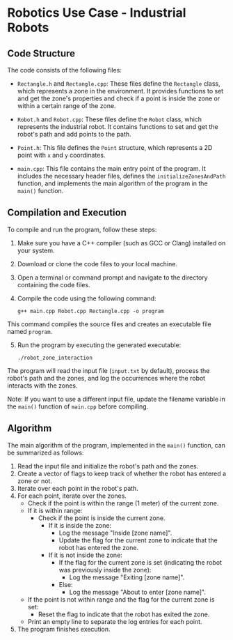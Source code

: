 # Robotics Use Case - Industrial Robots


## Code Structure

The code consists of the following files:

- `Rectangle.h` and `Rectangle.cpp`: These files define the `Rectangle` class, which represents a zone in the environment. It provides functions to set and get the zone's properties and check if a point is inside the zone or within a certain range of the zone.

- `Robot.h` and `Robot.cpp`: These files define the `Robot` class, which represents the industrial robot. It contains functions to set and get the robot's path and add points to the path.

- `Point.h`: This file defines the `Point` structure, which represents a 2D point with `x` and `y` coordinates.

- `main.cpp`: This file contains the main entry point of the program. It includes the necessary header files, defines the `initializeZonesAndPath` function, and implements the main algorithm of the program in the `main()` function.

## Compilation and Execution

To compile and run the program, follow these steps:

1. Make sure you have a C++ compiler (such as GCC or Clang) installed on your system.

2. Download or clone the code files to your local machine.

3. Open a terminal or command prompt and navigate to the directory containing the code files.

4. Compile the code using the following command:


   ```shell
   g++ main.cpp Robot.cpp Rectangle.cpp -o program
   
This command compiles the source files and creates an executable file named `program`.

5. Run the program by executing the generated executable:

   ```shell
   ./robot_zone_interaction
   
The program will read the input file (`input.txt` by default), process the robot's path and the zones, and log the occurrences where the robot interacts with the zones.

Note: If you want to use a different input file, update the filename variable in the `main()` function of `main.cpp` before compiling.

## Algorithm

The main algorithm of the program, implemented in the `main()` function, can be summarized as follows:

1. Read the input file and initialize the robot's path and the zones.
2. Create a vector of flags to keep track of whether the robot has entered a zone or not.
3. Iterate over each point in the robot's path.
4. For each point, iterate over the zones.
   - Check if the point is within the range (1 meter) of the current zone.
   - If it is within range:
     - Check if the point is inside the current zone.
       - If it is inside the zone:
         - Log the message "Inside [zone name]".
         - Update the flag for the current zone to indicate that the robot has entered the zone.
       - If it is not inside the zone:
         - If the flag for the current zone is set (indicating the robot was previously inside the zone):
           - Log the message "Exiting [zone name]".
         - Else:
           - Log the message "About to enter [zone name]".
   - If the point is not within range and the flag for the current zone is set:
     - Reset the flag to indicate that the robot has exited the zone.
   - Print an empty line to separate the log entries for each point.
5. The program finishes execution.


